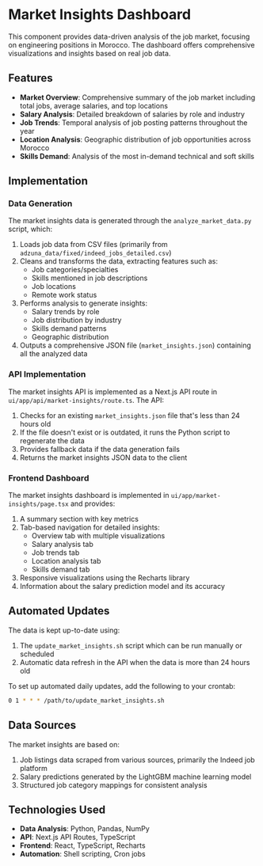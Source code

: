# Market Insights Dashboard

This component provides data-driven analysis of the job market, focusing on engineering positions in Morocco. The dashboard offers comprehensive visualizations and insights based on real job data.

## Features

- **Market Overview**: Comprehensive summary of the job market including total jobs, average salaries, and top locations
- **Salary Analysis**: Detailed breakdown of salaries by role and industry
- **Job Trends**: Temporal analysis of job posting patterns throughout the year
- **Location Analysis**: Geographic distribution of job opportunities across Morocco
- **Skills Demand**: Analysis of the most in-demand technical and soft skills

## Implementation

### Data Generation

The market insights data is generated through the `analyze_market_data.py` script, which:

1. Loads job data from CSV files (primarily from `adzuna_data/fixed/indeed_jobs_detailed.csv`)
2. Cleans and transforms the data, extracting features such as:
   - Job categories/specialties
   - Skills mentioned in job descriptions
   - Job locations
   - Remote work status
3. Performs analysis to generate insights:
   - Salary trends by role
   - Job distribution by industry
   - Skills demand patterns
   - Geographic distribution
4. Outputs a comprehensive JSON file (`market_insights.json`) containing all the analyzed data

### API Implementation

The market insights API is implemented as a Next.js API route in `ui/app/api/market-insights/route.ts`. The API:

1. Checks for an existing `market_insights.json` file that's less than 24 hours old
2. If the file doesn't exist or is outdated, it runs the Python script to regenerate the data
3. Provides fallback data if the data generation fails
4. Returns the market insights JSON data to the client

### Frontend Dashboard

The market insights dashboard is implemented in `ui/app/market-insights/page.tsx` and provides:

1. A summary section with key metrics
2. Tab-based navigation for detailed insights:
   - Overview tab with multiple visualizations
   - Salary analysis tab
   - Job trends tab
   - Location analysis tab
   - Skills demand tab
3. Responsive visualizations using the Recharts library
4. Information about the salary prediction model and its accuracy

## Automated Updates

The data is kept up-to-date using:

1. The `update_market_insights.sh` script which can be run manually or scheduled
2. Automatic data refresh in the API when the data is more than 24 hours old

To set up automated daily updates, add the following to your crontab:

```bash
0 1 * * * /path/to/update_market_insights.sh
```

## Data Sources

The market insights are based on:

1. Job listings data scraped from various sources, primarily the Indeed job platform
2. Salary predictions generated by the LightGBM machine learning model
3. Structured job category mappings for consistent analysis

## Technologies Used

- **Data Analysis**: Python, Pandas, NumPy
- **API**: Next.js API Routes, TypeScript
- **Frontend**: React, TypeScript, Recharts
- **Automation**: Shell scripting, Cron jobs 